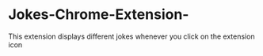 # Jokes-Chrome-Extension-
This extension displays different jokes whenever you click on the extension icon
